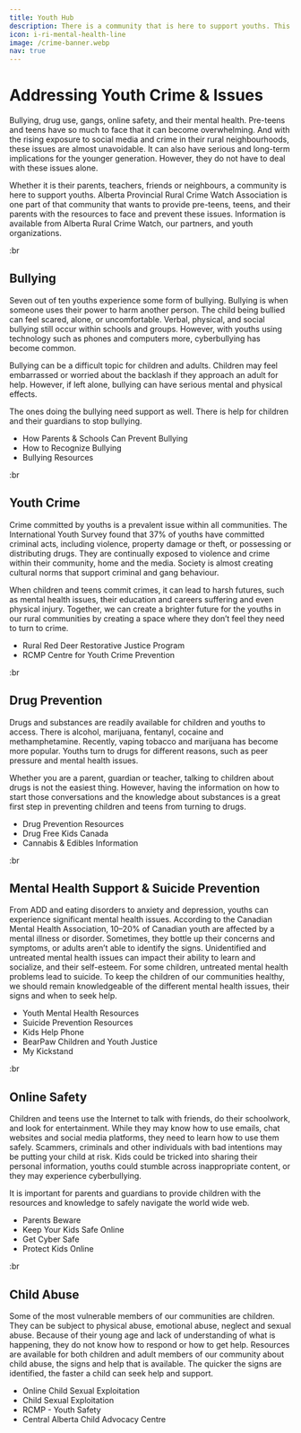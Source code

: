 ```yaml
---
title: Youth Hub
description: There is a community that is here to support youths. This is your hub of resources to support children & teens. 
icon: i-ri-mental-health-line
image: /crime-banner.webp
nav: true
---
```


# Addressing Youth Crime & Issues

Bullying, drug use, gangs, online safety, and their mental health. Pre-teens and teens have so much to face that it can become overwhelming. And with the rising exposure to social media and crime in their rural neighbourhoods, these issues are almost unavoidable. It can also have serious and long-term implications for the younger generation. However, they do not have to deal with these issues alone. 

Whether it is their parents, teachers, friends or neighbours, a community is here to support youths. Alberta Provincial Rural Crime Watch Association is one part of that community that wants to provide pre-teens, teens, and their parents with the resources to face and prevent these issues. Information is available from Alberta Rural Crime Watch, our partners, and youth organizations.

:br

## Bullying

Seven out of ten youths experience some form of bullying. Bullying is when someone uses their power to harm another person. The child being bullied can feel scared, alone, or uncomfortable. Verbal, physical, and social bullying still occur within schools and groups. However, with youths using technology such as phones and computers more, cyberbullying has become common.

Bullying can be a difficult topic for children and adults. Children may feel embarrassed or worried about the backlash if they approach an adult for help. However, if left alone, bullying can have serious mental and physical effects. 

The ones doing the bullying need support as well. There is help for children and their guardians to stop bullying.

- How Parents & Schools Can Prevent Bullying
- How to Recognize Bullying
- Bullying Resources

:br

## Youth Crime

Crime committed by youths is a prevalent issue within all communities. The International Youth Survey found that 37% of youths have committed criminal acts, including violence, property damage or theft, or possessing or distributing drugs. They are continually exposed to violence and crime within their community, home and the media. Society is almost creating cultural norms that support criminal and gang behaviour. 

When children and teens commit crimes, it can lead to harsh futures, such as mental health issues, their education and careers suffering and even physical injury. Together, we can create a brighter future for the youths in our rural communities by creating a space where they don’t feel they need to turn to crime.

- Rural Red Deer Restorative Justice Program
- RCMP Centre for Youth Crime Prevention

:br

## Drug Prevention

Drugs and substances are readily available for children and youths to access. There is alcohol, marijuana, fentanyl, cocaine and methamphetamine. Recently, vaping tobacco and marijuana has become more popular. Youths turn to drugs for different reasons, such as peer pressure and mental health issues. 

Whether you are a parent, guardian or teacher, talking to children about drugs is not the easiest thing. However, having the information on how to start those conversations and the knowledge about substances is a great first step in preventing children and teens from turning to drugs. 

- Drug Prevention Resources
- Drug Free Kids Canada
- Cannabis & Edibles Information 

:br

## Mental Health Support & Suicide Prevention

From ADD and eating disorders to anxiety and depression, youths can experience significant mental health issues. According to the Canadian Mental Health Association, 10–20% of Canadian youth are affected by a mental illness or disorder. Sometimes, they bottle up their concerns and symptoms, or adults aren’t able to identify the signs. Unidentified and untreated mental health issues can impact their ability to learn and socialize, and their self-esteem. For some children, untreated mental health problems lead to suicide. To keep the children of our communities healthy, we should remain knowledgeable of the different mental health issues, their signs and when to seek help.

- Youth Mental Health Resources
- Suicide Prevention Resources 
- Kids Help Phone
- BearPaw Children and Youth Justice
- My Kickstand

:br

## Online Safety

Children and teens use the Internet to talk with friends, do their schoolwork, and look for entertainment. While they may know how to use emails, chat websites and social media platforms, they need to learn how to use them safely. Scammers, criminals and other individuals with bad intentions may be putting your child at risk. Kids could be tricked into sharing their personal information, youths could stumble across inappropriate content, or they may experience cyberbullying. 

It is important for parents and guardians to provide children with the resources and knowledge to safely navigate the world wide web. 

- Parents Beware
- Keep Your Kids Safe Online 
- Get Cyber Safe 
- Protect Kids Online

:br

## Child Abuse

Some of the most vulnerable members of our communities are children. They can be subject to physical abuse, emotional abuse, neglect and sexual abuse. Because of their young age and lack of understanding of what is happening, they do not know how to respond or how to get help. Resources are available for both children and adult members of our community about child abuse, the signs and help that is available. The quicker the signs are identified, the faster a child can seek help and support.

- Online Child Sexual Exploitation
- Child Sexual Exploitation 
- RCMP - Youth Safety 
- Central Alberta Child Advocacy Centre
